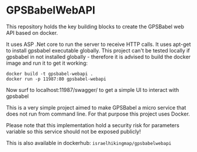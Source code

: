 # GPSBabelWebAPI
This repository holds the key building blocks to create the GPSBabel web API based on docker.

It uses ASP .Net core to run the server to receive HTTP calls. It uses apt-get to install gpsbabel executable globally. This project can't be tested locally if gpsbabel in not installed globally - therefore it is advised to build the docker image and run it to get it working:

```
docker build -t gpsbabel-webapi .
docker run -p 11987:80 gpsbabel-webapi
```
Now surf to localhost:11987/swagger/ to get a simple UI to interact with gpsbabel

This is a very simple project aimed to make GPSBabel a micro service that does not run from command line. For that purpose this project uses Docker.

Please note that this implementation hold a security risk for parameters variable so this service should not be exposed publicly!

This is also available in dockerhub: `israelhikingmap/gpsbabelwebapi`